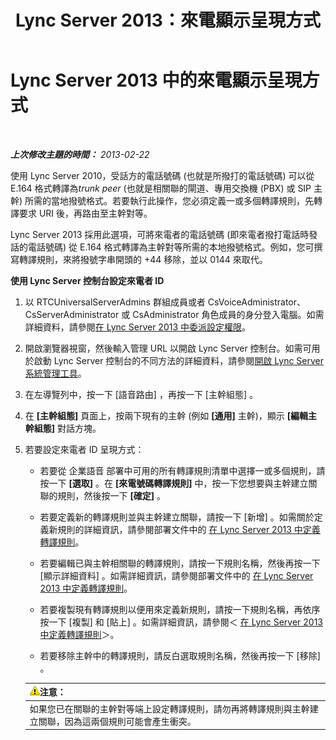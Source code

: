 ﻿---
title: Lync Server 2013：來電顯示呈現方式
TOCTitle: 來電顯示呈現方式
ms:assetid: 6a643961-a0a1-41d1-96ba-6c428a89d82e
ms:mtpsurl: https://technet.microsoft.com/zh-tw/library/JJ204980(v=OCS.15)
ms:contentKeyID: 49291209
ms.date: 08/10/2015
mtps_version: v=OCS.15
ms.translationtype: HT
---

# Lync Server 2013 中的來電顯示呈現方式

 

_**上次修改主題的時間：** 2013-02-22_

使用 Lync Server 2010，受話方的電話號碼 (也就是所撥打的電話號碼) 可以從 E.164 格式轉譯為*trunk peer* (也就是相關聯的閘道、專用交換機 (PBX) 或 SIP 主幹) 所需的當地撥號格式。若要執行此操作，您必須定義一或多個轉譯規則，先轉譯要求 URI 後，再路由至主幹對等。

Lync Server 2013 採用此選項，可將來電者的電話號碼 (即來電者撥打電話時發話的電話號碼) 從 E.164 格式轉譯為主幹對等所需的本地撥號格式。例如，您可撰寫轉譯規則，來將撥號字串開頭的 +44 移除，並以 0144 來取代。

**使用 Lync Server 控制台設定來電者 ID**

1.  以 RTCUniversalServerAdmins 群組成員或者 CsVoiceAdministrator、CsServerAdministrator 或 CsAdministrator 角色成員的身分登入電腦。如需詳細資料，請參閱[在 Lync Server 2013 中委派設定權限](lync-server-2013-delegate-setup-permissions.md)。

2.  開啟瀏覽器視窗，然後輸入管理 URL 以開啟 Lync Server 控制台。如需可用於啟動 Lync Server 控制台的不同方法的詳細資料，請參閱[開啟 Lync Server 系統管理工具](lync-server-2013-open-lync-server-administrative-tools.md)。

3.  在左導覽列中，按一下 \[語音路由\] ，再按一下 \[主幹組態\] 。

4.  在 **\[主幹組態\]** 頁面上，按兩下現有的主幹 (例如 **\[通用\]** 主幹)，顯示 **\[編輯主幹組態\]** 對話方塊。

5.  若要設定來電者 ID 呈現方式：
    
      - 若要從 企業語音 部署中可用的所有轉譯規則清單中選擇一或多個規則，請按一下 **\[選取\]** 。在 **\[來電號碼轉譯規則\]** 中，按一下您想要與主幹建立關聯的規則，然後按一下 **\[確定\]** 。
    
      - 若要定義新的轉譯規則並與主幹建立關聯，請按一下 \[新增\] 。如需關於定義新規則的詳細資訊，請參閱部署文件中的 [在 Lync Server 2013 中定義轉譯規則](lync-server-2013-defining-translation-rules.md)。
    
      - 若要編輯已與主幹相關聯的轉譯規則，請按一下規則名稱，然後再按一下 \[顯示詳細資料\] 。如需詳細資訊，請參閱部署文件中的 [在 Lync Server 2013 中定義轉譯規則](lync-server-2013-defining-translation-rules.md)。
    
      - 若要複製現有轉譯規則以便用來定義新規則，請按一下規則名稱，再依序按一下 \[複製\] 和 \[貼上\] 。如需詳細資訊，請參閱＜ [在 Lync Server 2013 中定義轉譯規則](lync-server-2013-defining-translation-rules.md)＞。
    
      - 若要移除主幹中的轉譯規則，請反白選取規則名稱，然後再按一下 \[移除\] 。
    
    <table>
    <thead>
    <tr class="header">
    <th><img src="images/Hh202161.warning(OCS.15).gif" title="warning" alt="warning" />注意：</th>
    </tr>
    </thead>
    <tbody>
    <tr class="odd">
    <td>如果您已在關聯的主幹對等端上設定轉譯規則，請勿再將轉譯規則與主幹建立關聯，因為這兩個規則可能會產生衝突。</td>
    </tr>
    </tbody>
    </table>


